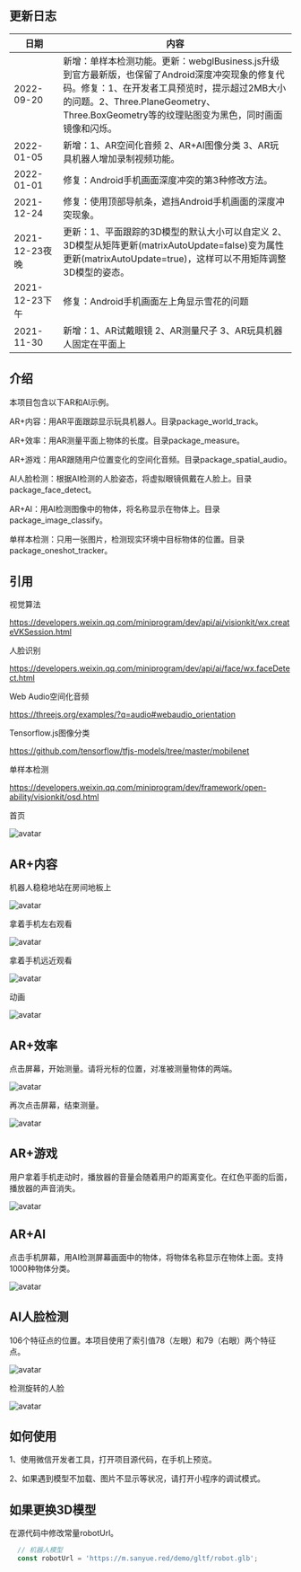 ## 更新日志

| 日期　　　| 内容 |
| -- | -- |
| 2022-09-20 | 新增：单样本检测功能。更新：webglBusiness.js升级到官方最新版，也保留了Android深度冲突现象的修复代码。修复：1、在开发者工具预览时，提示超过2MB大小的问题。2、Three.PlaneGeometry、Three.BoxGeometry等的纹理贴图变为黑色，同时画面镜像和闪烁。 |
| 2022-01-05 | 新增：1、AR空间化音频 2、AR+AI图像分类 3、AR玩具机器人增加录制视频功能。|
| 2022-01-01 | 修复：Android手机画面深度冲突的第3种修改方法。 |
| 2021-12-24 | 修复：使用顶部导航条，遮挡Android手机画面的深度冲突现象。 |
| 2021-12-23夜晚 | 更新：1、平面跟踪的3D模型的默认大小可以自定义 2、3D模型从矩阵更新(matrixAutoUpdate=false)变为属性更新(matrixAutoUpdate=true)，这样可以不用矩阵调整3D模型的姿态。 |
| 2021-12-23下午 | 修复：Android手机画面左上角显示雪花的问题 |
| 2021-11-30 | 新增：1、AR试戴眼镜 2、AR测量尺子 3、AR玩具机器人固定在平面上 |


## 介绍

本项目包含以下AR和AI示例。

AR+内容：用AR平面跟踪显示玩具机器人。目录package_world_track。

AR+效率：用AR测量平面上物体的长度。目录package_measure。

AR+游戏：用AR跟随用户位置变化的空间化音频。目录package_spatial_audio。

AI人脸检测：根据AI检测的人脸姿态，将虚拟眼镜佩戴在人脸上。目录package_face_detect。

AR+AI：用AI检测图像中的物体，将名称显示在物体上。目录package_image_classify。

单样本检测：只用一张图片，检测现实环境中目标物体的位置。目录package_oneshot_tracker。

## 引用

视觉算法

https://developers.weixin.qq.com/miniprogram/dev/api/ai/visionkit/wx.createVKSession.html

人脸识别

https://developers.weixin.qq.com/miniprogram/dev/api/ai/face/wx.faceDetect.html

Web Audio空间化音频

https://threejs.org/examples/?q=audio#webaudio_orientation

Tensorflow.js图像分类

https://github.com/tensorflow/tfjs-models/tree/master/mobilenet

单样本检测

https://developers.weixin.qq.com/miniprogram/dev/framework/open-ability/visionkit/osd.html

首页

![avatar](screenshot/0.jpg)

## AR+内容

机器人稳稳地站在房间地板上

![avatar](screenshot/3-1.jpg)

拿着手机左右观看

![avatar](screenshot/3-2.jpg)

拿着手机远近观看

![avatar](screenshot/3-3.jpg)

动画

![avatar](screenshot/4.gif)

## AR+效率

点击屏幕，开始测量。请将光标的位置，对准被测量物体的两端。

![avatar](screenshot/2-1.jpg)

再次点击屏幕，结束测量。

![avatar](screenshot/2-2.jpg)

## AR+游戏

用户拿着手机走动时，播放器的音量会随着用户的距离变化。在红色平面的后面，播放器的声音消失。

![avatar](screenshot/5-1.jpg)

## AR+AI

点击手机屏幕，用AI检测屏幕画面中的物体，将物体名称显示在物体上面。支持1000种物体分类。

![avatar](screenshot/6.jpg)


## AI人脸检测

106个特征点的位置。本项目使用了索引值78（左眼）和79（右眼）两个特征点。

![avatar](screenshot/1-1.jpg)

检测旋转的人脸

![avatar](screenshot/1-2.jpg)


## 如何使用

1、使用微信开发者工具，打开项目源代码，在手机上预览。

2、如果遇到模型不加载、图片不显示等状况，请打开小程序的调试模式。

## 如果更换3D模型

在源代码中修改常量robotUrl。

```javascript
  // 机器人模型
  const robotUrl = 'https://m.sanyue.red/demo/gltf/robot.glb';
```
